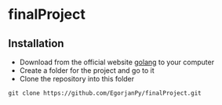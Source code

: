 # finalProject

## Installation
 * Download from the official website [golang](https://go.dev/dl/) to your computer
 * Create a folder for the project and go to it
 * Clone the repository into this folder
```
git clone https://github.com/EgorjanPy/finalProject.git
```